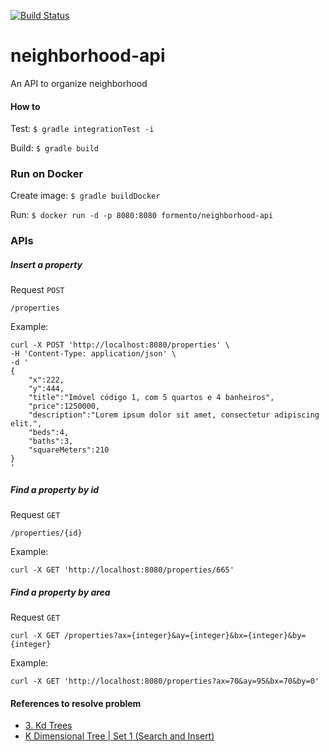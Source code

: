 [![Build Status](https://travis-ci.org/andreformento/neighborhood-api.svg?branch=master)](https://travis-ci.org/andreformento/neighborhood-api)

# neighborhood-api
An API to organize neighborhood

#### How to
Test: `$ gradle integrationTest -i`

Build: `$ gradle build`

### Run on Docker
Create image: `$ gradle buildDocker`

Run: `$ docker run -d -p 8080:8080 formento/neighborhood-api`

### APIs

##### Insert a property

Request `POST`
```
/properties
```
Example:
```
curl -X POST 'http://localhost:8080/properties' \
-H 'Content-Type: application/json' \
-d '
{
    "x":222,
    "y":444,
    "title":"Imóvel código 1, com 5 quartos e 4 banheiros",
    "price":1250000,
    "description":"Lorem ipsum dolor sit amet, consectetur adipiscing elit.",
    "beds":4,
    "baths":3,
    "squareMeters":210
}
'
```

##### Find a property by id
Request `GET`
```
/properties/{id}
```
Example:
```
curl -X GET 'http://localhost:8080/properties/665'
```

##### Find a property by area
Request `GET`
```
curl -X GET /properties?ax={integer}&ay={integer}&bx={integer}&by={integer}
```
Example:
```
curl -X GET 'http://localhost:8080/properties?ax=70&ay=95&bx=70&by=0'
```

#### References to resolve problem

- [3. Kd Trees](https://www.youtube.com/watch?v=W94M9D_yXKk)
- [K Dimensional Tree | Set 1 (Search and Insert)](http://www.geeksforgeeks.org/k-dimensional-tree)
